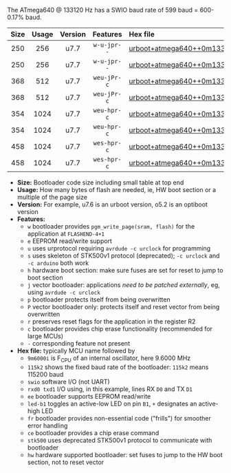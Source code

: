 The ATmega640 @ 133120 Hz has a SWIO baud rate of 599 baud = 600-0.17% baud.

|Size|Usage|Version|Features|Hex file|
|:-:|:-:|:-:|:-:|:--|
|250|256|u7.7|`w-u-jpr--`|[urboot+atmega640++0m133120i++++0k6_swio_rxd2_txd3_led+b7.hex](https://raw.githubusercontent.com/stefanrueger/urboot.hex/main/cores/megacore/atmega640/internal_oscillator/fint++0m133120_Hz/br++++0k6_bps/urboot+atmega640++0m133120i++++0k6_swio_rxd2_txd3_led+b7.hex)|
|250|256|u7.7|`w-u-jpr--`|[urboot+atmega640++0m133120i++++0k6_swio_rxe0_txe1_led+b7.hex](https://raw.githubusercontent.com/stefanrueger/urboot.hex/main/cores/megacore/atmega640/internal_oscillator/fint++0m133120_Hz/br++++0k6_bps/urboot+atmega640++0m133120i++++0k6_swio_rxe0_txe1_led+b7.hex)|
|368|512|u7.7|`weu-jPr-c`|[urboot+atmega640++0m133120i++++0k6_swio_rxd2_txd3_ee_led+b7_fr_ce.hex](https://raw.githubusercontent.com/stefanrueger/urboot.hex/main/cores/megacore/atmega640/internal_oscillator/fint++0m133120_Hz/br++++0k6_bps/urboot+atmega640++0m133120i++++0k6_swio_rxd2_txd3_ee_led+b7_fr_ce.hex)|
|368|512|u7.7|`weu-jPr-c`|[urboot+atmega640++0m133120i++++0k6_swio_rxe0_txe1_ee_led+b7_fr_ce.hex](https://raw.githubusercontent.com/stefanrueger/urboot.hex/main/cores/megacore/atmega640/internal_oscillator/fint++0m133120_Hz/br++++0k6_bps/urboot+atmega640++0m133120i++++0k6_swio_rxe0_txe1_ee_led+b7_fr_ce.hex)|
|354|1024|u7.7|`weu-hpr-c`|[urboot+atmega640++0m133120i++++0k6_swio_rxd2_txd3_ee_led+b7_fr_ce_hw.hex](https://raw.githubusercontent.com/stefanrueger/urboot.hex/main/cores/megacore/atmega640/internal_oscillator/fint++0m133120_Hz/br++++0k6_bps/urboot+atmega640++0m133120i++++0k6_swio_rxd2_txd3_ee_led+b7_fr_ce_hw.hex)|
|354|1024|u7.7|`weu-hpr-c`|[urboot+atmega640++0m133120i++++0k6_swio_rxe0_txe1_ee_led+b7_fr_ce_hw.hex](https://raw.githubusercontent.com/stefanrueger/urboot.hex/main/cores/megacore/atmega640/internal_oscillator/fint++0m133120_Hz/br++++0k6_bps/urboot+atmega640++0m133120i++++0k6_swio_rxe0_txe1_ee_led+b7_fr_ce_hw.hex)|
|458|1024|u7.7|`wes-hpr-c`|[urboot+atmega640++0m133120i++++0k6_swio_rxd2_txd3_ee_led+b7_fr_ce_stk500_hw.hex](https://raw.githubusercontent.com/stefanrueger/urboot.hex/main/cores/megacore/atmega640/internal_oscillator/fint++0m133120_Hz/br++++0k6_bps/urboot+atmega640++0m133120i++++0k6_swio_rxd2_txd3_ee_led+b7_fr_ce_stk500_hw.hex)|
|458|1024|u7.7|`wes-hpr-c`|[urboot+atmega640++0m133120i++++0k6_swio_rxe0_txe1_ee_led+b7_fr_ce_stk500_hw.hex](https://raw.githubusercontent.com/stefanrueger/urboot.hex/main/cores/megacore/atmega640/internal_oscillator/fint++0m133120_Hz/br++++0k6_bps/urboot+atmega640++0m133120i++++0k6_swio_rxe0_txe1_ee_led+b7_fr_ce_stk500_hw.hex)|

- **Size:** Bootloader code size including small table at top end
- **Usage:** How many bytes of flash are needed, ie, HW boot section or a multiple of the page size
- **Version:** For example, u7.6 is an urboot version, o5.2 is an optiboot version
- **Features:**
  + `w` bootloader provides `pgm_write_page(sram, flash)` for the application at `FLASHEND-4+1`
  + `e` EEPROM read/write support
  + `u` uses urprotocol requiring `avrdude -c urclock` for programming
  + `s` uses skeleton of STK500v1 protocol (deprecated); `-c urclock` and `-c arduino` both work
  + `h` hardware boot section: make sure fuses are set for reset to jump to boot section
  + `j` vector bootloader: applications *need to be patched externally*, eg, using `avrdude -c urclock`
  + `p` bootloader protects itself from being overwritten
  + `P` vector bootloader only: protects itself and reset vector from being overwritten
  + `r` preserves reset flags for the application in the register R2
  + `c` bootloader provides chip erase functionality (recommended for large MCUs)
  + `-` corresponding feature not present
- **Hex file:** typically MCU name followed by
  + `9m6000i` is F<sub>CPU</sub> of an internal oscillator, here 9.6000 MHz
  + `115k2` shows the fixed baud rate of the bootloader: `115k2` means 115200 baud
  + `swio` software I/O (not UART)
  + `rxd0 txd1` I/O using, in this example, lines RX `D0` and TX `D1`
  + `ee` bootloader supports EEPROM read/write
  + `led-b1` toggles an active-low LED on pin `B1`, `+` designates an active-high LED
  + `fr` bootloader provides non-essential code ("frills") for smoother error handling
  + `ce` bootloader provides a chip erase command
  + `stk500` uses deprecated STK500v1 protocol to communicate with bootloader
  + `hw` hardware supported bootloader: set fuses to jump to the HW boot section, not to reset vector
